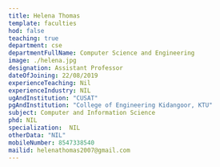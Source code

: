 ```yaml
---
title: Helena Thomas
template: faculties
hod: false
teaching: true
department: cse
departmentFullName: Computer Science and Engineering
image: ./helena.jpg
designation: Assistant Professor
dateOfJoining: 22/08/2019
experienceTeaching: Nil
experienceIndustry: NIL
ugAndInstitution: "CUSAT"
pgAndInstitution: "College of Engineering Kidangoor, KTU"
subject: Computer and Information Science
phd: NIL
specialization:  NIL
otherData: "NIL"
mobileNumber: 8547338540
mailid: helenathomas2007@gmail.com
---
```

